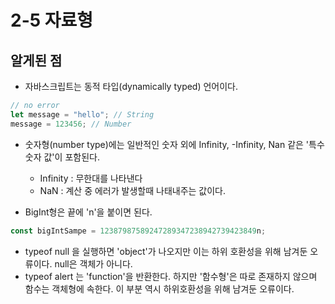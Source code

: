 # 2-5 자료형
## 알게된 점
- 자바스크립트는 동적 타입(dynamically typed) 언어이다.
```javascript
// no error
let message = "hello"; // String
message = 123456; // Number
```
- 숫자형(number type)에는 일반적인 숫자 외에 Infinity, -Infinity, Nan 같은 '특수 숫자 값'이 포함된다.
    - Infinity : 무한대를 나타낸다
    - NaN : 계산 중 에러가 발생할때 나태내주는 값이다.
    
- BigInt형은 끝에 'n'을 붙이면 된다.
```javascript
const bigIntSampe = 12387987589247289347238942739423849n;
```
- typeof null 을 실행하면 'object'가 나오지만 이는 하위 호환성을 위해 남겨둔 오류이다. null은 객체가 아니다.
- typeof alert 는 'function'을 반환한다. 하지만 '함수형'은 따로 존재하지 않으며 함수는 객체형에 속한다. 이 부분 역시 하위호환성을 위해 남겨둔 오류이다.
